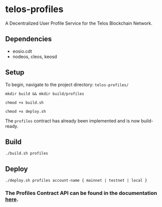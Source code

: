 # telos-profiles
A Decentralized User Profile Service for the Telos Blockchain Network.

## Dependencies

* eosio.cdt
* nodeos, cleos, keosd

## Setup

To begin, navigate to the project directory: `telos-profiles/`

    mkdir build && mkdir build/profiles

    chmod +x build.sh

    chmod +x deploy.sh

The `profiles` contract has already been implemented and is now build-ready.

## Build

    ./build.sh profiles

## Deploy

    ./deploy.sh profiles account-name { mainnet | testnet | local }

### The Profiles Contract API can be found in the documentation [here](docs/ContractAPI.md).
